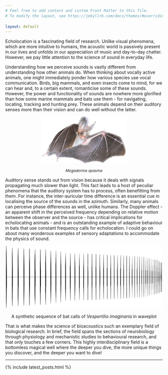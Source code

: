 ```yaml
---
# Feel free to add content and custom Front Matter to this file.
# To modify the layout, see https://jekyllrb.com/docs/themes/#overriding-theme-defaults

layout: default
---
```


Echolocation is a fascinating field of research. Unlike visual phenomena, which are more intuitive to humans, the acoustic world is passively present in our lives and unfolds in our appreciation of music and day-to-day chatter. However, we pay little attention to the science of sound in everyday life.


Understanding how we perceive sounds is vastly different from understanding how other animals do. When thinking about vocally active animals, one might immediately ponder how various species use vocal communication. Birds, big mammals, and even insects come to mind, for we can hear and, to a certain extent, romanticise some of these sounds. However, the power and functionality of sounds are nowhere more glorified than how some marine mammals and bats use them - for navigating, locating, tracking and hunting prey. These animals depend on their auditory senses more than their vision and can do well without the latter.

<div style="text-align: center;">
  <img src="/images/spasma_khandala.png" alt="Flying bat" width="270" height="150">
  <p class="image-caption" style="font-size: 12px;"><em>Megaderma spasma</em></p>
</div>


Auditory sense stands out from vision because it deals with signals propagating much slower than light. This fact leads to a host of peculiar phenomena that the auditory system has to process, often benefitting from them. For instance, the inter-auricular time difference is an essential cue in localising the source of the sounds in the azimuth. Similarly, many animals can perceive phase differences as well, unlike humans. The Doppler effect - an apparent shift in the perceived frequency depending on relative motion between the observer and the source - has critical implications for echolocating animals - and is an outstanding example of adaptive behaviour in bats that use constant frequency calls for echolocation. I could go on about many wonderous examples of sensory adaptations to accommodate the physics of sound. 

<div style="text-align: center;">
  <img src="/images/seq.png" alt="Synthetic Bat Calls" width="500" height="200">
  <p class="image-caption">A synthetic sequence of bat calls of <em>Vespertilio imaginaria</em> in waveplot</p>
</div>

That is what makes the science of bioacoustics such an exemplary field of biological research. In brief, the field spans the sections of neurobiology through physiology and mechanistic studies to behavioural research, and that only touches a few corners. This highly interdisciplinary field is a bottomless magical well where the deeper you dive, the more unique things you discover, and the deeper you want to dive!


----
{% include latest_posts.html %}


